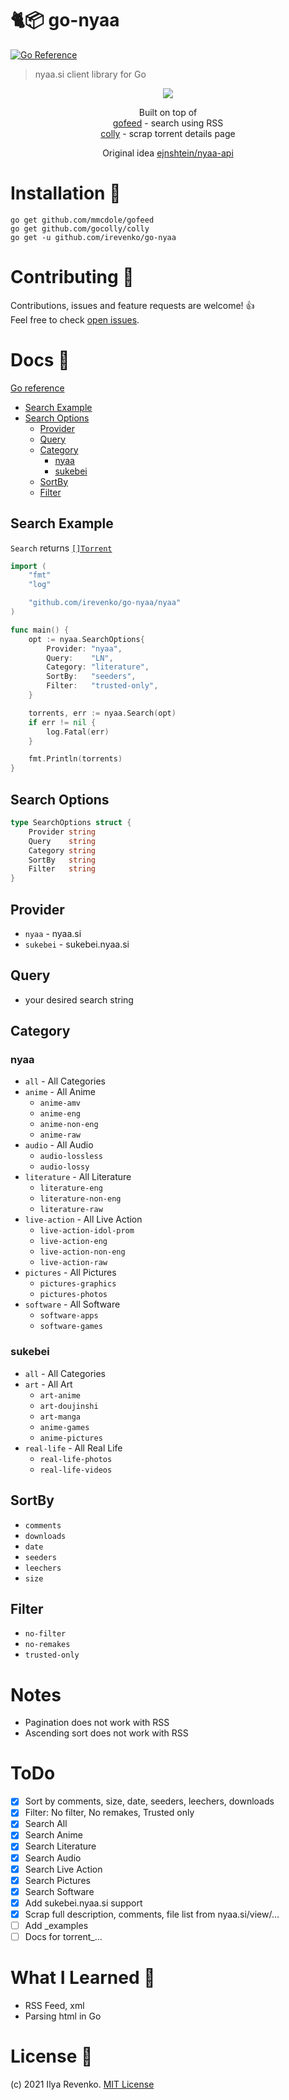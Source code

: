 # 🐈📦 go-nyaa

[![Go Reference](https://pkg.go.dev/badge/github.com/irevenko/go-nyaa.svg)](https://pkg.go.dev/github.com/irevenko/go-nyaa)

> nyaa.si client library for Go

<p align="center">
<a href="https://github.com/nyaadevs">
<img src="https://avatars.githubusercontent.com/u/28658394?s=200&v=4">
</a>
</p>

<p align="center">Built on top of <br>
<a href="https://github.com/mmcdole/gofeed">gofeed</a> - search using RSS <br>
<a href="https://github.com/gocolly/colly">colly</a> - scrap torrent details page

<p align="center">Original idea <a href="https://github.com/ejnshtein/nyaa-api">ejnshtein/nyaa-api</a></p>


# Installation 🔨
```go get github.com/mmcdole/gofeed``` <br>
```go get github.com/gocolly/colly``` <br>
```go get -u github.com/irevenko/go-nyaa```

# Contributing 🤝
Contributions, issues and feature requests are welcome! 👍 <br>
Feel free to check [open issues](https://github.com/irevenko/go-nyaa/issues).

# Docs 📒
<a href="https://pkg.go.dev/github.com/irevenko/go-nyaa">Go reference</a>
* [Search Example](#search-example- "Goto #search-example-")
* [Search Options](#search-options- "Goto #search-options-")
    * [Provider](#provider- "Goto #provider-")
    * [Query](#query- "Goto #query-")
    * [Category](#category- "Goto #category-")
        * [nyaa](#nyaa- "Goto #nyaa-")
        * [sukebei](#sukebei- "Goto #sukebei-")
    * [SortBy](#sortby- "Goto #sortby-")
    * [Filter](#filter- "Goto #filter-")

## Search Example
```Search``` returns <a href="https://github.com/irevenko/go-nyaa/blob/27885a8e6b01043672b9c8866fc7ff80c837f060/types/types.go#L3">```[]Torrent```</a>

```go
import ( 
    "fmt"
    "log"

	"github.com/irevenko/go-nyaa/nyaa"
)

func main() {
    opt := nyaa.SearchOptions{
        Provider: "nyaa",
        Query:    "LN",
        Category: "literature",
        SortBy:   "seeders",
        Filter:   "trusted-only",
    }

    torrents, err := nyaa.Search(opt)
    if err != nil {
        log.Fatal(err)
    }

    fmt.Println(torrents)
}
```

## Search Options
```go
type SearchOptions struct {
    Provider string
	Query    string
	Category string
	SortBy   string
	Filter   string
}
```

## Provider
- ```nyaa``` - nyaa.si
- ```sukebei``` - sukebei.nyaa.si

## Query
- your desired search string

## Category
### nyaa
* ```all``` - All Categories
* ```anime``` - All Anime
    * ```anime-amv``` 
    * ```anime-eng```
    * ```anime-non-eng```
    * ```anime-raw```
* ```audio``` - All Audio
    * ```audio-lossless``` 
    * ```audio-lossy```
* ```literature``` - All Literature
    * ```literature-eng``` 
    * ```literature-non-eng```
    * ```literature-raw``` 
* ```live-action``` - All Live Action
    * ```live-action-idol-prom``` 
    * ```live-action-eng```
    * ```live-action-non-eng```
    * ```live-action-raw```
* ```pictures``` - All Pictures
    * ```pictures-graphics``` 
    * ```pictures-photos``` 
* ```software``` - All Software
    * ```software-apps``` 
    * ```software-games```

### sukebei
* ```all``` - All Categories
* ```art``` - All Art
    * ```art-anime``` 
    * ```art-doujinshi```
    * ```art-manga```
    * ```anime-games```
    * ```anime-pictures```
* ```real-life``` - All Real Life
    * ```real-life-photos``` 
    * ```real-life-videos```

## SortBy
- ```comments```
- ```downloads``` 
- ```date``` 
- ```seeders``` 
- ```leechers```
- ```size``` 

## Filter
- ```no-filter```
- ```no-remakes``` 
- ```trusted-only``` 

# Notes
- Pagination does not work with RSS
- Ascending sort does not work with RSS

# ToDo
- [x] Sort by comments, size, date, seeders, leechers, downloads
- [x] Filter: No filter, No remakes, Trusted only 
- [x] Search All
- [x] Search Anime
- [x] Search Literature
- [x] Search Audio
- [x] Search Live Action
- [x] Search Pictures
- [x] Search Software
- [x] Add sukebei.nyaa.si support
- [x] Scrap full description, comments, file list from nyaa.si/view/...
- [ ] Add _examples
- [ ] Docs for torrent_...

# What I Learned 🧠
- RSS Feed, xml
- Parsing html in Go

# License 📑 
(c) 2021 Ilya Revenko. [MIT License](https://tldrlegal.com/license/mit-license)
